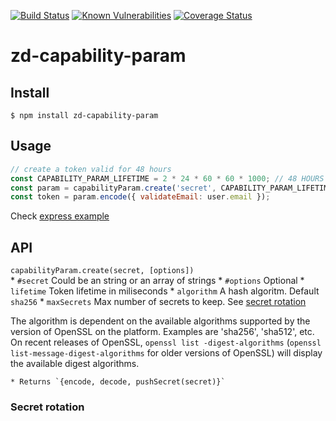 [![Build Status](https://travis-ci.org/revington/zd-capability-param.svg?branch=master)](https://travis-ci.org/revington/zd-capability-param)
[![Known Vulnerabilities](https://snyk.io/test/github/revington/zd-capability-param/badge.svg?targetFile=package.json)](https://snyk.io/test/github/revington/zd-capability-param?targetFile=package.json)
[![Coverage Status](https://coveralls.io/repos/github/revington/zd-capability-param/badge.svg?branch=master)](https://coveralls.io/github/revington/zd-capability-param?branch=master)
# zd-capability-param


## Install
```
$ npm install zd-capability-param
```

## Usage 


```javascript
// create a token valid for 48 hours
const CAPABILITY_PARAM_LIFETIME = 2 * 24 * 60 * 60 * 1000; // 48 HOURS
const param = capabilityParam.create('secret', CAPABILITY_PARAM_LIFETIME);
const token = param.encode({ validateEmail: user.email });

```
Check [express example](examples/express.js)

## API

`capabilityParam.create(secret, [options])`   
	* `#secret` Could be an string or an array of strings
	* `#options` Optional
		* `lifetime` Token lifetime in miliseconds
		* `algorithm` A hash algoritm. Default `sha256`
		* `maxSecrets` Max number of secrets to keep. See [secret rotation](#secret-rotation)

The algorithm is dependent on the available algorithms supported by the version of OpenSSL on the platform. Examples are 'sha256', 'sha512', etc. On recent releases of OpenSSL, `openssl list -digest-algorithms` (`openssl list-message-digest-algorithms` for older versions of OpenSSL) will display the available digest algorithms.

	* Returns `{encode, decode, pushSecret(secret)}`

### Secret rotation



